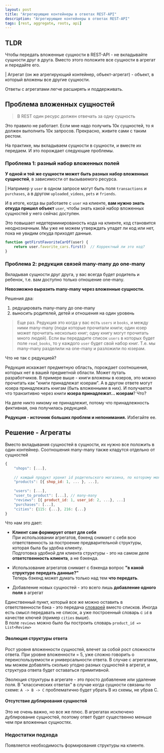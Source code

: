 ```yaml
---
layout: post
title: "Агрегирующие контейнеры в ответах REST-API"
description: "Агрегирующие контейнеры в ответах REST-API"
tags: [rest, aggregate, roots, api]
---
```


## TLDR

Чтобы передать вложенные сущности в REST-API - не вкладывайте сущности друг в друга. Вместо этого
положите все сущности в агрегат и передайте его.

| Агрегат (он же агрегирующий контейнер, объект-агрегат) - объект, в который вложены все другие сущности. 

Ответы с агрегатами легче расширять и поддерживать.

## Проблема вложенных сущностей

> В REST один ресурс должен отвечать за одну сущность

Это правило не работает. Если мне надо получить 10к сущностей, то
я должен выполнить 10к запросов. Прекрасно, живите сами с таким рестом.

На практике, мы вкладываем сущности в сущности, и вместе их передаем. И это порождает 
следующие проблемы. 

### Проблема 1: разный набор вложенных полей

**У одной и той же сущности может быть разных набор вложенных сущностей**, 
в зависимости от вызываемого ресурса.

| Например у `user` в одном запросе могут быть поля `transactions` и `purchases`, а в другом `uploaded_videos`, `pets` и `friends`.

И в итоге, когда вы работаете с `user` на клиенте, **вам нужно знать откуда пришел объект** `user`, 
чтобы знать какой набор вложенных сущностей у него сейчас доступен.

Это повышает недетерминированость кода на клиенте, код становится неоднозначным. Мы уже не можем
утверждать упадет ли код или нет, пока не увидим откуда приходят данные.

```js
function getFirstFavoriteCarOf(user) {
    return user.favorite_cars.first()  // Корректный ли это код?
}
```


### Проблема 2: редукция связей many-many до one-many

Вкладывая сущности друг друга, у вас всегда будет родитель и ребенок, т.е. вам доступно только
отношение one-many. 

**Невозможно выразить many-many через вложенные сущности.** 

Решения два:
1. редуцировать many-many до one-many
2. выносить родителей, детей и отношения на один уровень

> Еще раз. Редукция это когда у вас есть `users` и `books`, и между ними many-many (люди которые прочитали
книги; один юзер может прочитать несколько книг; одну книгу могут прочитать много людей).
Если вы передадите список `users` в которых будет поле `read_books`, то у каждого `user` будет свой
набор книг. Т.е. мы many-many разделили на one-many и разложили по юзерам.

Что не так с редукцией?

Редукция искажает предметную область, порождает соотношения, которых нет в вашей предметной области. 
Может путать разработчиков. В примере выше - книги вложены в юзеров, это можно прочитать как
"книги принадлежат юзерам". А в другом ответе могут юзера принадлежать книгам (быть вложенными в них).
И получается что транзитивно через книги **юзера принадлежат... юзерам**? Что?

На деле никто никому не принадлежит, потому что принадлежность фиктивная, она получилась редукцией.

**Редукция - источник больших проблем и непонимания.** Избегайте ее.

## Решение - Агрегаты

Вместо вкладывания сущностей в сущности, их нужно все положить в один контейнер.
Соотношения many-many также кладутся отдельно от сущностей

```js
{
    "shops": [...],
    
    // каждый продукт хранит id родительского магазина, по которому можно сгруппировать
    "products": [{ shop_id: 1, ... }, ...], 
    
    "users": [...],
    "user_to_product": [...], // many-many
    "reviews": [{ product_id: 1, user_id: 2, ...}, ...] 
    "purchases": [...],
    "cities": {115: {...}, 216: {...}
}
```


Что нам это дает:

- **Клиент сам формирует ответ для себя**   
При использовании агрегатов, бэкенд снимает с себя всю ответственность за построение предварительной 
структуры, которая была бы удобна клиенту.  
Подготовка удобной для клиента структуры - это на самом деле **ответственность клиента**, а не бэкенда.

- Использование агрегатов снимает с бэкенда вопрос **"в какой структуре передать данные?"**  
Теперь бэкенд может думать только над тем **что передать**.

- Добавление новых сущностей - это всего лишь **добавление одного поля** в агрегат

Единственный пункт, который все же можно оставить в ответственности бэка - это передача [словарей](https://en.wikipedia.org/wiki/Associative_array) вместо списков.
Иногда есть смысл передавать не список, а уже построенный словарь с `id` в качестве ключей (пример `cities` выше).      
В поле `reviews` можно было бы построить словарь `product_id => List<Review>` 

#### Эволюция структуры ответа

Рост уровня вложенности сущностей, влечет за собой рост сложности ответа.
При уровне вложенности = 5, уже сложно говорить о переиспользуемости и универсальности ответа. В случае с агрегатами,
мы можем добавлять сколько угодно разных сущностей в агрегат, и структура ответа будет оставаться примитивной.

Эволюция структуры в агрегате - это просто добавление или удаление поля.
В "классических ответах" в случае когда сущности связаны по схеме: `A -> B -> C` проблематично будет убрать B из схемы,
не убрав С.

#### Отсутствие дублирования сущностей

Это не очень важно, но все же плюс. В агрегатах исключено дублирование сущностей, поэтому ответ
будет существенно меньше чем при вложенных сущностях.

### Недостатки подхода

Появляется необходимость формирования структуры на клиенте.
